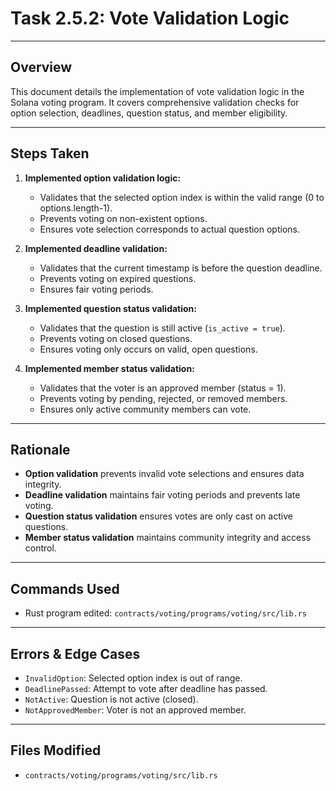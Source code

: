 # Task 2.5.2: Vote Validation Logic

---

## Overview
This document details the implementation of vote validation logic in the Solana voting program. It covers comprehensive validation checks for option selection, deadlines, question status, and member eligibility.

---

## Steps Taken
1. **Implemented option validation logic:**
    - Validates that the selected option index is within the valid range (0 to options.length-1).
    - Prevents voting on non-existent options.
    - Ensures vote selection corresponds to actual question options.

2. **Implemented deadline validation:**
    - Validates that the current timestamp is before the question deadline.
    - Prevents voting on expired questions.
    - Ensures fair voting periods.

3. **Implemented question status validation:**
    - Validates that the question is still active (`is_active = true`).
    - Prevents voting on closed questions.
    - Ensures voting only occurs on valid, open questions.

4. **Implemented member status validation:**
    - Validates that the voter is an approved member (status = 1).
    - Prevents voting by pending, rejected, or removed members.
    - Ensures only active community members can vote.

---

## Rationale
- **Option validation** prevents invalid vote selections and ensures data integrity.
- **Deadline validation** maintains fair voting periods and prevents late voting.
- **Question status validation** ensures votes are only cast on active questions.
- **Member status validation** maintains community integrity and access control.

---

## Commands Used
- Rust program edited: `contracts/voting/programs/voting/src/lib.rs`

---

## Errors & Edge Cases
- `InvalidOption`: Selected option index is out of range.
- `DeadlinePassed`: Attempt to vote after deadline has passed.
- `NotActive`: Question is not active (closed).
- `NotApprovedMember`: Voter is not an approved member.

---

## Files Modified
- `contracts/voting/programs/voting/src/lib.rs` 